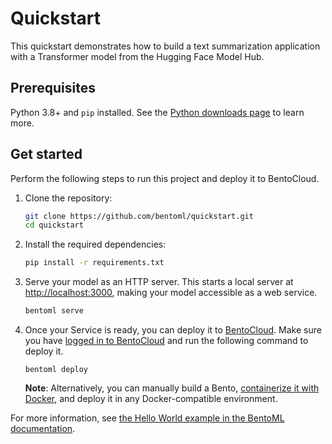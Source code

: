 # Quickstart

This quickstart demonstrates how to build a text summarization application with a Transformer model from the Hugging Face Model Hub.

## Prerequisites

Python 3.8+ and `pip` installed. See the [Python downloads page](https://www.python.org/downloads/) to learn more.

## Get started

Perform the following steps to run this project and deploy it to BentoCloud.

1. Clone the repository:

   ```bash
   git clone https://github.com/bentoml/quickstart.git
   cd quickstart
   ```

2. Install the required dependencies:

   ```bash
   pip install -r requirements.txt
   ```

3. Serve your model as an HTTP server. This starts a local server at [http://localhost:3000](http://localhost:3000/), making your model accessible as a web service.
   
   ```bash
   bentoml serve
   ```

4. Once your Service is ready, you can deploy it to [BentoCloud](https://www.bentoml.com/cloud). Make sure you have [logged in to BentoCloud](https://docs.bentoml.com/en/latest/bentocloud/how-tos/manage-access-token.html) and run the following command to deploy it.

   ```
   bentoml deploy
   ```

   **Note**: Alternatively, you can manually build a Bento, [containerize it with Docker](https://docs.bentoml.com/en/latest/get-started/packaging-for-deployment.html), and deploy it in any Docker-compatible environment.

For more information, see [the Hello World example in the BentoML documentation](https://docs.bentoml.com/en/latest/get-started/hello-world.html).
